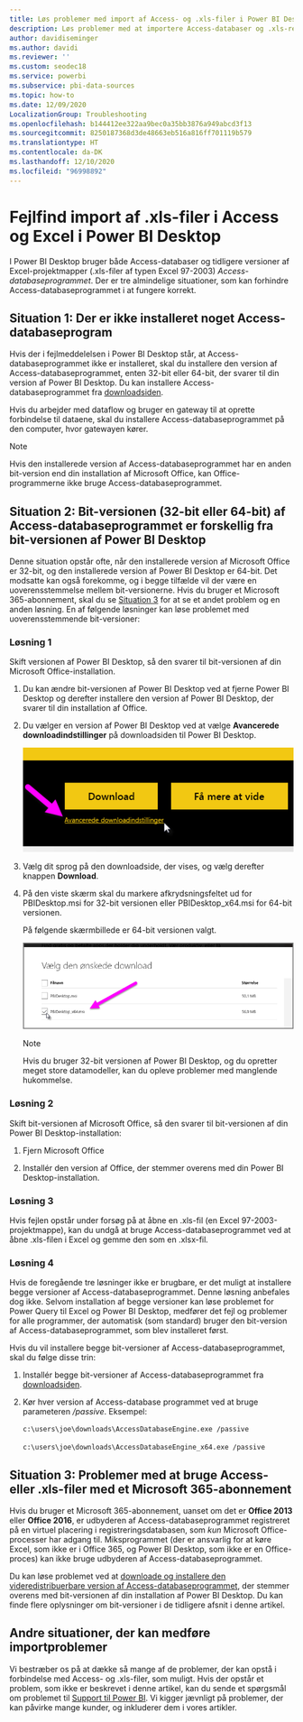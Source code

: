 ```yaml
---
title: Løs problemer med import af Access- og .xls-filer i Power BI Desktop
description: Løs problemer med at importere Access-databaser og .xls-regneark til Power BI Desktop og Power Query
author: davidiseminger
ms.author: davidi
ms.reviewer: ''
ms.custom: seodec18
ms.service: powerbi
ms.subservice: pbi-data-sources
ms.topic: how-to
ms.date: 12/09/2020
LocalizationGroup: Troubleshooting
ms.openlocfilehash: b144412ee322aa9bec0a35bb3876a949abcd3f13
ms.sourcegitcommit: 8250187368d3de48663eb516a816ff701119b579
ms.translationtype: HT
ms.contentlocale: da-DK
ms.lasthandoff: 12/10/2020
ms.locfileid: "96998892"
---
```

# <a name="troubleshoot-importing-access-and-excel-xls-files-in-power-bi-desktop"></a>Fejlfind import af .xls-filer i Access og Excel i Power BI Desktop

I Power BI Desktop bruger både Access-databaser og tidligere versioner af Excel-projektmapper (.xls-filer af typen Excel 97-2003) *Access-databaseprogrammet*. Der er tre almindelige situationer, som kan forhindre Access-databaseprogrammet i at fungere korrekt.

## <a name="situation-1-no-access-database-engine-is-installed"></a>Situation 1: Der er ikke installeret noget Access-databaseprogram

Hvis der i fejlmeddelelsen i Power BI Desktop står, at Access-databaseprogrammet ikke er installeret, skal du installere den version af Access-databaseprogrammet, enten 32-bit eller 64-bit, der svarer til din version af Power BI Desktop. Du kan installere Access-databaseprogrammet fra [downloadsiden](https://www.microsoft.com/download/details.aspx?id=13255).

Hvis du arbejder med dataflow og bruger en gateway til at oprette forbindelse til dataene, skal du installere Access-databaseprogrammet på den computer, hvor gatewayen kører. 

>[!NOTE]
>Hvis den installerede version af Access-databaseprogrammet har en anden bit-version end din installation af Microsoft Office, kan Office-programmerne ikke bruge Access-databaseprogrammet.

## <a name="situation-2-the-access-database-engine-bit-version-32-bit-or-64-bit-is-different-from-your-power-bi-desktop-bit-version"></a>Situation 2: Bit-versionen (32-bit eller 64-bit) af Access-databaseprogrammet er forskellig fra bit-versionen af Power BI Desktop

Denne situation opstår ofte, når den installerede version af Microsoft Office er 32-bit, og den installerede version af Power BI Desktop er 64-bit. Det modsatte kan også forekomme, og i begge tilfælde vil der være en uoverensstemmelse mellem bit-versionerne. Hvis du bruger et Microsoft 365-abonnement, skal du se [Situation 3](#situation-3-trouble-using-access-or-xls-files-with-a-microsoft-365-subscription) for at se et andet problem og en anden løsning. En af følgende løsninger kan løse problemet med uoverensstemmende bit-versioner:

### <a name="solution-1"></a>Løsning 1

Skift versionen af Power BI Desktop, så den svarer til bit-versionen af din Microsoft Office-installation. 

1. Du kan ændre bit-versionen af Power BI Desktop ved at fjerne Power BI Desktop og derefter installere den version af Power BI Desktop, der svarer til din installation af Office. 

1. Du vælger en version af Power BI Desktop ved at vælge **Avancerede downloadindstillinger** på downloadsiden til Power BI Desktop.
   
   ![Avancerede downloadindstillinger på downloadsiden til Power BI Desktop](media/desktop-access-database-errors/desktop-access-errors-1.png)
   
1. Vælg dit sprog på den downloadside, der vises, og vælg derefter knappen **Download**. 
 
1. På den viste skærm skal du markere afkrydsningsfeltet ud for PBIDesktop.msi for 32-bit versionen eller PBIDesktop_x64.msi for 64-bit versionen. 

   På følgende skærmbillede er 64-bit versionen valgt.
   
   ![Vælg downloadtypen af Power BI Desktop](media/desktop-access-database-errors/desktop-access-errors-2.png)
   
   >[!NOTE]
   >Hvis du bruger 32-bit versionen af Power BI Desktop, og du opretter meget store datamodeller, kan du opleve problemer med manglende hukommelse.

### <a name="solution-2"></a>Løsning 2

Skift bit-versionen af Microsoft Office, så den svarer til bit-versionen af din Power BI Desktop-installation:

1. Fjern Microsoft Office

2. Installér den version af Office, der stemmer overens med din Power BI Desktop-installation.

### <a name="solution-3"></a>Løsning 3

Hvis fejlen opstår under forsøg på at åbne en .xls-fil (en Excel 97-2003-projektmappe), kan du undgå at bruge Access-databaseprogrammet ved at åbne .xls-filen i Excel og gemme den som en .xlsx-fil.

### <a name="solution-4"></a>Løsning 4

Hvis de foregående tre løsninger ikke er brugbare, er det muligt at installere begge versioner af Access-databaseprogrammet. Denne løsning anbefales dog ikke. Selvom installation af begge versioner kan løse problemet for Power Query til Excel og Power BI Desktop, medfører det fejl og problemer for alle programmer, der automatisk (som standard) bruger den bit-version af Access-databaseprogrammet, som blev installeret først. 

Hvis du vil installere begge bit-versioner af Access-databaseprogrammet, skal du følge disse trin:

1. Installér begge bit-versioner af Access-databaseprogrammet fra [downloadsiden](https://www.microsoft.com/download/details.aspx?id=13255). 

1. Kør hver version af Access-database programmet ved at bruge parameteren */passive*. Eksempel:

   ```console
   c:\users\joe\downloads\AccessDatabaseEngine.exe /passive

   c:\users\joe\downloads\AccessDatabaseEngine_x64.exe /passive
   ```

## <a name="situation-3-trouble-using-access-or-xls-files-with-a-microsoft-365-subscription"></a>Situation 3: Problemer med at bruge Access- eller .xls-filer med et Microsoft 365-abonnement

Hvis du bruger et Microsoft 365-abonnement, uanset om det er **Office 2013** eller **Office 2016**, er udbyderen af Access-databaseprogrammet registreret på en virtuel placering i registreringsdatabasen, som *kun* Microsoft Office-processer har adgang til. Miksprogrammet (der er ansvarlig for at køre Excel, som ikke er i Office 365, og Power BI Desktop, som ikke er en Office-proces) kan ikke bruge udbyderen af Access-databaseprogrammet.

Du kan løse problemet ved at [downloade og installere den videredistribuerbare version af Access-databaseprogrammet](https://www.microsoft.com/download/details.aspx?id=13255), der stemmer overens med bit-versionen af din installation af Power BI Desktop. Du kan finde flere oplysninger om bit-versioner i de tidligere afsnit i denne artikel.

## <a name="other-situations-that-can-cause-import-issues"></a>Andre situationer, der kan medføre importproblemer

Vi bestræber os på at dække så mange af de problemer, der kan opstå i forbindelse med Access- og .xls-filer, som muligt. Hvis der opstår et problem, som ikke er beskrevet i denne artikel, kan du sende et spørgsmål om problemet til [Support til Power BI](https://powerbi.microsoft.com/support/). Vi kigger jævnligt på problemer, der kan påvirke mange kunder, og inkluderer dem i vores artikler.

